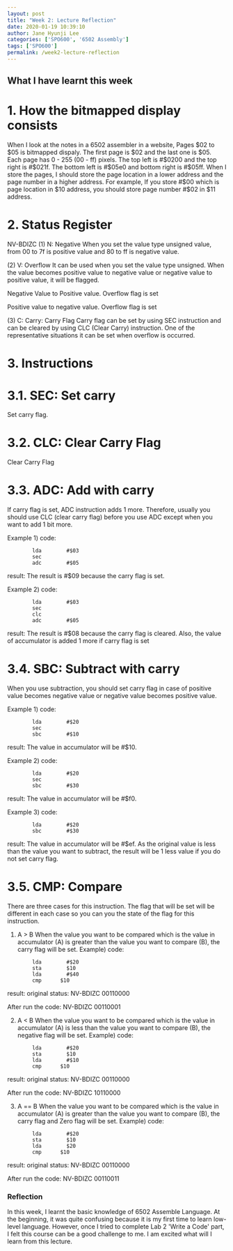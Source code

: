 ```yaml
---
layout: post
title: "Week 2: Lecture Reflection"
date: 2020-01-19 10:39:10
author: Jane Hyunji Lee
categories: ['SPO600', '6502 Assembly']
tags: ['SPO600']
permalink: /week2-lecture-reflection
---
```

## What I have learnt this week
# 1. How the bitmapped display consists

When I look at the notes in a 6502 assembler in a website, 
Pages $02 to $05 is bitmapped dispaly. The first page is $02 and the last one is $05. Each page has 0 - 255 (00 - ff) pixels. The top left is #$0200 and the top right is #$021f. The bottom left is #$05e0 and bottom right is #$05ff. When I store the pages, I should store the page location in a lower address and the page number in a higher address. For example, If you store  #$00 which is page location in $10 address, you should store page number #$02 in $11 address.


# 2. Status Register
NV-BDIZC
(1) N: Negative
When you set the value type unsigned value, from 00 to 7f is positive value and 80 to ff is negative value.

(2) V: Overflow
It can be used when you set the value type unsigned. When the value becomes positive value to negative value or negative value to positive value, it will be flagged.

Negative Value to Positive value. Overflow flag is set


Positive value to negative value. Overflow flag is set

(3) C: Carry: Carry Flag
Carry flag can be set by using SEC instruction and can be cleared by using CLC (Clear Carry) instruction. One of the representative situations it can be set when overflow is occurred.


# 3. Instructions
# 3.1. SEC: Set carry
Set carry flag.

# 3.2. CLC: Clear Carry Flag
Clear Carry Flag

# 3.3. ADC: Add with carry 
If carry flag is set, ADC instruction adds 1 more. Therefore, usually you should use CLC (clear carry flag) before you use ADC except when you want to add 1 bit more.

Example 1)
code:
```
        lda        #$03
        sec
        adc        #$05
```
result: The result is #$09 because the carry flag is set.

Example 2)
code:
```
        lda        #$03
        sec
        clc
        adc        #$05
```
result: The result is #$08 because the carry flag is cleared. Also, the value of accumulator is added 1 more if carry flag is set


# 3.4. SBC: Subtract with carry
When you use subtraction, you should set carry flag in case of positive value becomes negative value or negative value becomes positive value.

Example 1)
code:
```
        lda        #$20
        sec
        sbc        #$10
```
result: The value in accumulator will be #$10. 

Example 2)
code:
```
        lda        #$20
        sec
        sbc        #$30
```
result: The value in accumulator will be #$f0.

Example 3)
code:
```
        lda        #$20
        sbc        #$30
```
result: The value in accumulator will be #$ef. As the original value is less than the value you want to subtract, the result will be 1 less value if you do not set carry flag.

# 3.5. CMP: Compare
There are three cases for this instruction. The flag that will be set will be different in each case so you can you the state of the flag for this instruction.

1) A > B
When the value you want to be compared which is the value in accumulator (A) is greater than the value you want to compare (B), the carry flag will be set.
Example)
code:
```
        lda        #$20
        sta        $10
        lda        #$40
        cmp      $10
```
result:
original status:
NV-BDIZC
00110000

After run the code:
NV-BDIZC
00110001

2) A < B
When the value you want to be compared which is the value in accumulator (A) is less than the value you want to compare (B), the negative flag will be set.
Example)
code:
```
        lda        #$20
        sta        $10
        lda        #$10
        cmp      $10
```
result:
original status:
NV-BDIZC
00110000

After run the code:
NV-BDIZC
10110000

3) A == B
When the value you want to be compared which is the value in accumulator (A) is greater than the value you want to compare (B), the carry flag and Zero flag will be set.
Example)
code:
```
        lda        #$20
        sta        $10
        lda        $20
        cmp      $10
```
result:
original status:
NV-BDIZC
00110000

After run the code:
NV-BDIZC
00110011


### Reflection
In this week, I learnt the basic knowledge of 6502 Assemble Language. At the beginning, it was quite confusing because it is my first time to learn low-level language. However, once I tried to complete Lab 2 'Write a Code' part, I felt this course can be a good challenge to me. I am excited what will I learn from this lecture.
